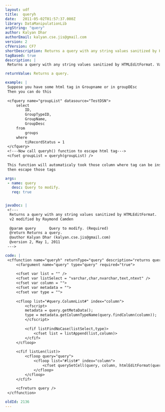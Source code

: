 ```yaml
---
layout: udf
title:  queryh
date:   2011-05-02T01:57:37.000Z
library: DataManipulationLib
argString: "query"
author: Kalyan Dhar
authorEmail: kalyan.cse.jis@gmail.com
version: 2
cfVersion: CF7
shortDescription: Returns a query with any string values sanitized by HTMLEditFormat.
tagBased: true
description: |
 Returns a query with any string values sanitized by HTMLEditFormat. Values of the type varchar,char,nvarchar,text,ntext are modified.

returnValue: Returns a query.

example: |
 Suppose you have some html tag in Groupname or in groupDEsc
 Then you can do this 
 
 <cfquery name="groupList" datasource="TestDSN">
     select 
         ID, 
         GroupTypeID, 
         GroupName, 
         GroupDesc
     from
         groups
     where
         tiRecordStatus = 1
 </cfquery>
 <!---Now call queryh() function to escape html tag--->
 <cfset groupList = queryh(groupList) />
 
 This function will automaticaly took those column where tag can be inserted.
 then escape those tags

args:
 - name: query
   desc: Query to modify.
   req: true


javaDoc: |
 <!---
  Returns a query with any string values sanitized by HTMLEditFormat.
  v2 modified by Raymond Camden
  
  @param query      Query to modify. (Required)
  @return Returns a query. 
  @author Kalyan Dhar (kalyan.cse.jis@gmail.com) 
  @version 2, May 1, 2011 
 --->

code: |
 <cffunction name="queryh" returnType="query" description="returns query after senitize descriptive fields">
     <cfargument name="query" type="query" required="true">
 
     <cfset var list = "" />
     <cfset var listSelect = "varchar,char,nvarchar,text,ntext" />
     <cfset var column = "">
     <cfset var metadata = "">
     <cfset var type = "">
     
     <cfloop list="#query.ColumnList#" index="column">
         <cfscript>
         metadata = query.getMetaData();
         type = metadata.getColumnTypeName(query.findColumn(column));
         </cfscript>
 
         <cfif listFindNoCase(listSelect,type)>
             <cfset list = listAppend(list,column)>
         </cfif>
     </cfloop>
     
     <cfif listLen(list)>
         <cfloop query="query">
             <cfloop list="#list#" index="column">
                 <cfset querySetCell(query, column, htmlEditFormat(query[column][currentRow]),currentRow)>
             </cfloop>
         </cfloop>
     </cfif>
 
     <cfreturn query />
 </cffunction>

oldId: 2136
---
```


